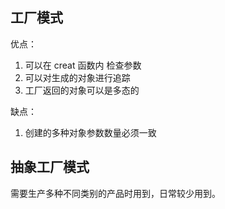 ## 工厂模式
优点：
1. 可以在 creat 函数内 检查参数
2. 可以对生成的对象进行追踪
3. 工厂返回的对象可以是多态的

缺点：
1. 创建的多种对象参数数量必须一致

## 抽象工厂模式
需要生产多种不同类别的产品时用到，日常较少用到。